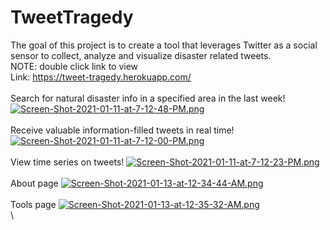 # TweetTragedy

The goal of this project is to create a tool that leverages Twitter as a social sensor to collect, analyze and visualize disaster related tweets.
\
NOTE: double click link to view
\
Link: https://tweet-tragedy.herokuapp.com/
\
\
Search for natural disaster info in a specified area in the last week!
[![Screen-Shot-2021-01-11-at-7-12-48-PM.png](https://i.postimg.cc/CxT2v866/Screen-Shot-2021-01-11-at-7-12-48-PM.png)](https://postimg.cc/Vdg4vJwj)
\
\
Receive valuable information-filled tweets in real time!
[![Screen-Shot-2021-01-11-at-7-12-00-PM.png](https://i.postimg.cc/wT0VNmYm/Screen-Shot-2021-01-11-at-7-12-00-PM.png)](https://postimg.cc/kBRK3D4J)
\
\
View time series on tweets!
[![Screen-Shot-2021-01-11-at-7-12-23-PM.png](https://i.postimg.cc/P5d5gCC2/Screen-Shot-2021-01-11-at-7-12-23-PM.png)](https://postimg.cc/sv0zSD9h)
\
\
About page
[![Screen-Shot-2021-01-13-at-12-34-44-AM.png](https://i.postimg.cc/5NRk0RwF/Screen-Shot-2021-01-13-at-12-34-44-AM.png)](https://postimg.cc/PP1MVKVt)
\
\
Tools page
[![Screen-Shot-2021-01-13-at-12-35-32-AM.png](https://i.postimg.cc/fyFjw16z/Screen-Shot-2021-01-13-at-12-35-32-AM.png)](https://postimg.cc/K3PgfpGw)
\
\
